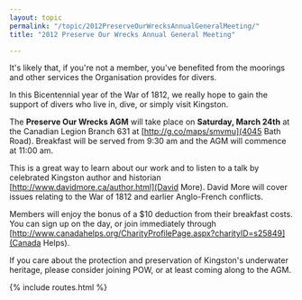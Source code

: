 ```yaml
---
layout: topic
permalink: "/topic/2012PreserveOurWrecksAnnualGeneralMeeting/"
title: "2012 Preserve Our Wrecks Annual General Meeting"

---
```


<div class="sidebar box">
<p>It's likely that, if you're not a member, you've benefited from the moorings and other services the Organisation provides for divers.</p>
<p>In this Bicentennial year of the War of 1812, we really hope to gain the support of divers who live in, dive, or simply visit Kingston.</p>
</div>

The **Preserve Our Wrecks AGM** will take place on **Saturday, March 24th** at the Canadian Legion Branch 631 at [http://g.co/maps/smvmu](4045 Bath Road). Breakfast will be served from 9:30 am and the AGM will commence at 11:00 am.

This is a great way to learn about our work and to listen to a talk by celebrated Kingston author and historian [http://www.davidmore.ca/author.html](David More). David More will cover issues relating to the War of 1812 and earlier Anglo-French conflicts.


Members will enjoy the bonus of a $10 deduction from their breakfast costs. You can sign up on the day, or join immediately through [http://www.canadahelps.org/CharityProfilePage.aspx?charityID=s25849](Canada Helps).

If you care about the protection and preservation of Kingston's underwater heritage, please consider joining POW, or at least coming along to the AGM.

{% include routes.html %}
